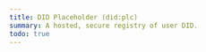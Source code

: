 ```yaml
---
title: DID Placeholder (did:plc)
summary: A hosted, secure registry of user DID.
todo: true
---
```


